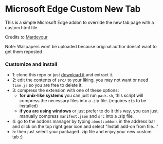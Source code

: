 # Microsoft Edge Custom New Tab

This is a simple Microsoft Edge addon to override the new tab page with a custom html file

Credits to [Mardevour](https://github.com/mardevour)

Note: Wallpapers wont be uploaded because original author doesnt want to get them reposted 

### Customize and install

- 1: clone this repo or just [download it](https://github.com/mardevour/firefox-custom-new-tab/archive/refs/heads/main.zip) and extract it.
- 2: edit the contents of `src/` to your liking. you may not want or need `time.js` so you are free to delete it.
- 3: compress the extension with one of these options:
	- **for unix-like systems** you can just run `pack.sh`, this script will compress the necessary files into a .zip file. (requires `zip` to be installed)
	- **if you are using windows** or just prefer to do it this way, you can just manually compress `manifest.json` and `src` into a .zip file.
- 4: go to the addons manager by typing `about:addons` in the address bar and click on the top right gear icon and select "Install add-on from file..."
- 5: then just select your packaged .zip file and enjoy your new custom tab :)